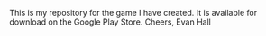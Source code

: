 This is my repository for the game I have created. It is available for download on the Google Play Store.
Cheers,
Evan Hall